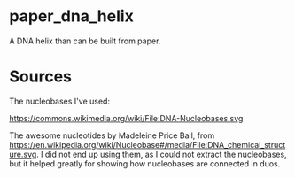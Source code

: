 # paper_dna_helix

A DNA helix than can be built from paper.

# Sources

The nucleobases I've used:

https://commons.wikimedia.org/wiki/File:DNA-Nucleobases.svg

The awesome nucleotides by Madeleine Price Ball, from https://en.wikipedia.org/wiki/Nucleobase#/media/File:DNA_chemical_structure.svg. I did not end
up using them, as I could not extract the nucleobases, but it helped greatly for showing how nucleobases are connected in duos.